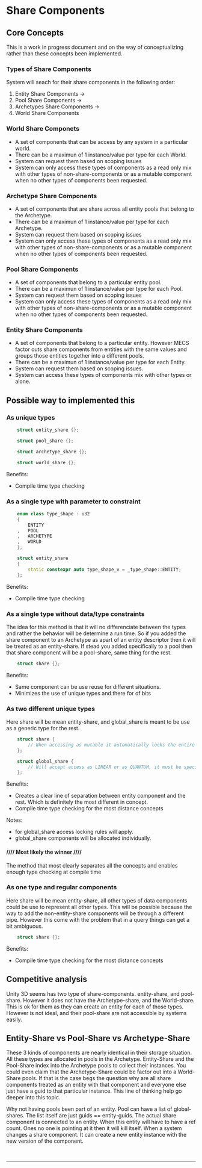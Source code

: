 # Share Components

## Core Concepts
This is a work in progress document and on the way of conceptualizing rather than these concepts been implemented.

### Types of Share Components
System will seach for their share components in the following order:
1. Entity Share Components -> 
2. Pool Share Components -> 
3. Archetypes Share Components -> 
4. World Share Components

### World Share Componets
- A set of components that can be access by any system in a particular world.
- There can be a maximun of 1 instance/value per type for each World.
- System can request them based on scoping issues
- System can only access these types of components as a read only mix with other types of non-share-components or 
as a mutable component when no other types of components been requested.

### Archetype Share Components
- A set of components that are share across all entity pools that belong to the Archetype.
- There can be a maximun of 1 instance/value per type for each Archetype.
- System can request them based on scoping issues
- System can only access these types of components as a read only mix with other types of non-share-components or 
as a mutable component when no other types of components been requested.

### Pool Share Components
- A set of components that belong to a particular entity pool.
- There can be a maximun of 1 instance/value per type for each Pool.
- System can request them based on scoping issues
- System can only access these types of components as a read only mix with other types of non-share-components or 
as a mutable component when no other types of components been requested.

### Entity Share Components
- A set of components that belong to a particular entity. However MECS factor outs share components 
from entities with the same values and groups those entities together into a different pools.
- There can be a maximun of 1 instance/value per type for each Entity.
- System can request them based on scoping issues.
- System can access these types of components mix with other types or alone.

## Possible way to implemented this

### As unique types

```c++
    struct entity_share {};

    struct pool_share {};

    struct archetype_share {};

    struct world_share {};
```
Benefits:
- Compile time type checking

### As a single type with parameter to constraint

```c++
    enum class type_shape : u32
    {
        ENTITY
    ,   POOL
    ,   ARCHETYPE
    ,   WORLD
    };

    struct entity_share 
    {
        static constexpr auto type_shape_v = _type_shape::ENTITY;
    };
```

Benefits:
- Compile time type checking

### As a single type without data/type constraints
The idea for this method is that it will no differenciate between the types and rather the behavior will be determine a run time.
So if you added the share component to an Archetype as apart of an entity descriptor then it will be treated as an entity-share.
If stead you added specifically to a pool then that share component will be a pool-share, same thing for the rest.

```c++
    struct share {};
```

Benefits:
- Same component can be use reuse for different situations.
- Minimizes the use of unique types and there for of bits

### As two different unique types
Here share will be mean entity-share, and global_share is meant to be use as a generic type for the rest.

```c++
    struct share {
        // When accessing as mutable it automatically locks the entire entity against structural changes
    };

    struct global_share {
        // Will accept access as LINEAR or as QUANTUM, it must be specified
    };
```

Benefits:
- Creates a clear line of separation between entity component and the rest. Which is definitely the most different in concept.
- Compile time type checking for the most distance concepts

Notes:
- for global_share access locking rules will apply.
- global_share components will be allocated individually.

#### //// Most likely the winner ////
The method that most clearly separates all the concepts and enables enough type checking at compile time

### As one type and regular components
Here share will be mean entity-share, all other types of data components could be use to represent all other types.
This will be possible because the way to add the non-entity-share components will be through a different pipe.
However this come with the problem that in a query things can get a bit ambiguous.

```c++
    struct share {};
```

Benefits:
- Compile time type checking for the most distance concepts

## Competitive analysis
Unity 3D seems has two type of share-components. entity-share, and pool-share. However it does not have the Archetype-share, and the World-share.
This is ok for them as they can create an entity for each of those types. However is not ideal, and their pool-share are not accessible by systems easily.


## Entity-Share vs Pool-Share vs Archetype-Share
These 3 kinds of components are nearly identical in their storage situation.
All these types are allocated in pools in the Archetype. Entity-Share and the Pool-Share index into the Archetype pools to collect their instances.
You could even claim that the Archetype-Share could be factor out into a World-Share pools. If that is the case begs the question why are all share components
treated as an entity with that component and everyone else just have a guid to that particular instance. This line of thinking help go deeper into this topic.


Why not having pools been part of an entity.
Pool can have a list of global-shares. The list itself are just guids == entity-guids.
The actual share component is connected to an entity.
When this entity will have to have a ref count. Ones no one is pointing at it then it will kill itself.
When a system changes a share component. It can create a new entity instance with the new version of the component.

<br>

---

